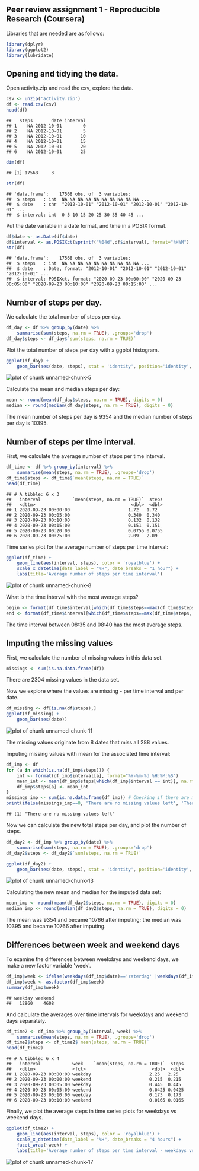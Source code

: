 Peer review assignment 1 - Reproducible Research (Coursera)
-----------------------------------------------------------

Libraries that are needed are as follows:

```r
library(dplyr)
library(ggplot2)
library(lubridate)
```

## Opening and tidying the data.
Open activity.zip and read the csv, explore the data.

```r
csv <- unzip('activity.zip')
df <- read.csv(csv)
head(df)
```

```
##   steps       date interval
## 1    NA 2012-10-01        0
## 2    NA 2012-10-01        5
## 3    NA 2012-10-01       10
## 4    NA 2012-10-01       15
## 5    NA 2012-10-01       20
## 6    NA 2012-10-01       25
```

```r
dim(df)
```

```
## [1] 17568     3
```

```r
str(df)
```

```
## 'data.frame':	17568 obs. of  3 variables:
##  $ steps   : int  NA NA NA NA NA NA NA NA NA NA ...
##  $ date    : chr  "2012-10-01" "2012-10-01" "2012-10-01" "2012-10-01" ...
##  $ interval: int  0 5 10 15 20 25 30 35 40 45 ...
```

Put the date variable in a date format, and time in a POSIX format.

```r
df$date <- as.Date(df$date)
df$interval <- as.POSIXct(sprintf("%04d",df$interval), format="%H%M") 
str(df)
```

```
## 'data.frame':	17568 obs. of  3 variables:
##  $ steps   : int  NA NA NA NA NA NA NA NA NA NA ...
##  $ date    : Date, format: "2012-10-01" "2012-10-01" "2012-10-01" "2012-10-01" ...
##  $ interval: POSIXct, format: "2020-09-23 00:00:00" "2020-09-23 00:05:00" "2020-09-23 00:10:00" "2020-09-23 00:15:00" ...
```

## Number of steps per day.
We calculate the total number of steps per day.

```r
df_day <- df %>% group_by(date) %>% 
    summarise(sum(steps, na.rm = TRUE), .groups='drop')
df_day$steps <- df_day$`sum(steps, na.rm = TRUE)`
```

Plot the total number of steps per day with a ggplot histogram.

```r
ggplot(df_day) +
    geom_bar(aes(date, steps), stat = 'identity', position='identity', fill = 'royalblue')
```

![plot of chunk unnamed-chunk-5](figure/unnamed-chunk-5-1.png)

Calculate the mean and median steps per day:

```r
mean <- round(mean(df_day$steps, na.rm = TRUE), digits = 0)
median <- round(median(df_day$steps, na.rm = TRUE), digits = 0)
```
The mean number of steps per day is 9354 and the median number of steps per day is 10395.

## Number of steps per time interval.
First, we calculate the average number of steps per time interval.

```r
df_time <- df %>% group_by(interval) %>% 
    summarise(mean(steps, na.rm = TRUE), .groups='drop')
df_time$steps <- df_time$`mean(steps, na.rm = TRUE)`
head(df_time)
```

```
## # A tibble: 6 x 3
##   interval            `mean(steps, na.rm = TRUE)`  steps
##   <dttm>                                    <dbl>  <dbl>
## 1 2020-09-23 00:00:00                      1.72   1.72  
## 2 2020-09-23 00:05:00                      0.340  0.340 
## 3 2020-09-23 00:10:00                      0.132  0.132 
## 4 2020-09-23 00:15:00                      0.151  0.151 
## 5 2020-09-23 00:20:00                      0.0755 0.0755
## 6 2020-09-23 00:25:00                      2.09   2.09
```

Time series plot for the average number of steps per time interval:

```r
ggplot(df_time) +
    geom_line(aes(interval, steps), color = 'royalblue') +
    scale_x_datetime(date_label = "%H", date_breaks = "1 hour") +
    labs(title='Average number of steps per time interval')
```

![plot of chunk unnamed-chunk-8](figure/unnamed-chunk-8-1.png)

What is the time interval with the most average steps?

```r
begin <- format(df_time$interval[which(df_time$steps==max(df_time$steps, na.rm = TRUE))], format = "%H:%M")
end <- format(df_time$interval[which(df_time$steps==max(df_time$steps, na.rm = TRUE))]+(5*60), format = "%H:%M")
```
The time interval between 08:35 and 08:40 has the most average steps.

## Imputing the missing values
First, we calculate the number of missing values in this data set.

```r
missings <- sum(is.na.data.frame(df))
```
There are 2304 missing values in the data set.

Now we explore where the values are missing - per time interval and per date.

```r
df_missing <- df[is.na(df$steps),]
ggplot(df_missing) +
    geom_bar(aes(date))
```

![plot of chunk unnamed-chunk-11](figure/unnamed-chunk-11-1.png)

The missing values originate from 8 dates that miss all 288 values.

Imputing missing values with mean for the associated time interval:

```r
df_imp <- df
for (a in which(is.na(df_imp$steps))) {
    int <- format(df_imp$interval[a], format="%Y-%m-%d %H:%M:%S")
    mean_int <- mean(df_imp$steps[which(df_imp$interval == int)], na.rm=TRUE)
    df_imp$steps[a] <- mean_int
}
missings_imp <- sum(is.na.data.frame(df_imp)) # Checking if there are missings left
print(ifelse(missings_imp==0, 'There are no missing values left', 'There are missing values left'))
```

```
## [1] "There are no missing values left"
```
Now we can calculate the new total steps per day, and plot the number of steps.

```r
df_day2 <- df_imp %>% group_by(date) %>% 
    summarise(sum(steps, na.rm = TRUE), .groups='drop')
df_day2$steps <- df_day2$`sum(steps, na.rm = TRUE)`

ggplot(df_day2) +
    geom_bar(aes(date, steps), stat = 'identity', position='identity', fill = 'royalblue')
```

![plot of chunk unnamed-chunk-13](figure/unnamed-chunk-13-1.png)

Calculating the new mean and median for the imputed data set:

```r
mean_imp <- round(mean(df_day2$steps, na.rm = TRUE), digits = 0)
median_imp <- round(median(df_day2$steps, na.rm = TRUE), digits = 0)
```
The mean was 9354 and became 10766 after imputing; the median was 10395 and became 10766 after imputing.

## Differences between week and weekend days
To examine the differences between weekdays and weekend days, we make a new factor variable 'week'.

```r
df_imp$week <- ifelse(weekdays(df_imp$date)=='zaterdag' |weekdays(df_imp$date)=='zondag', 'weekend', 'weekday')
df_imp$week <- as.factor(df_imp$week)
summary(df_imp$week)
```

```
## weekday weekend 
##   12960    4608
```

And calculate the averages over time intervals for weekdays and weekend days separately.

```r
df_time2 <- df_imp %>% group_by(interval, week) %>% 
    summarise(mean(steps, na.rm = TRUE), .groups='drop')
df_time2$steps <- df_time2$`mean(steps, na.rm = TRUE)`
head(df_time2)
```

```
## # A tibble: 6 x 4
##   interval            week    `mean(steps, na.rm = TRUE)`  steps
##   <dttm>              <fct>                         <dbl>  <dbl>
## 1 2020-09-23 00:00:00 weekday                      2.25   2.25  
## 2 2020-09-23 00:00:00 weekend                      0.215  0.215 
## 3 2020-09-23 00:05:00 weekday                      0.445  0.445 
## 4 2020-09-23 00:05:00 weekend                      0.0425 0.0425
## 5 2020-09-23 00:10:00 weekday                      0.173  0.173 
## 6 2020-09-23 00:10:00 weekend                      0.0165 0.0165
```

Finally, we plot the average steps in time series plots for weekdays vs weekend days.

```r
ggplot(df_time2) +
    geom_line(aes(interval, steps), color = 'royalblue') +
    scale_x_datetime(date_label = "%H", date_breaks = "4 hours") +
    facet_wrap(~week) +
    labs(title='Average number of steps per time interval - weekdays versus weekend days')
```

![plot of chunk unnamed-chunk-17](figure/unnamed-chunk-17-1.png)
